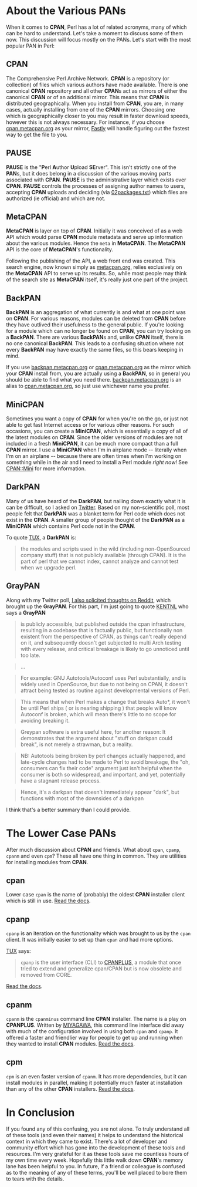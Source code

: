 # About the Various PANs

When it comes to **CPAN**, Perl has a lot of related acronyms, many of which can be hard to understand.  Let's take a moment to discuss some of them now.  This discussion will focus mostly on the PANs.  Let's start with the most popular PAN in Perl:

## CPAN

The Comprehensive Perl Archive Network.  **CPAN** is a repository (or collection) of files which various authors have made available.  There is one canonical **CPAN** repository and all other **CPAN**s act as mirrors of either the canonical **CPAN** or of an additional mirror.  This means that **CPAN** is distributed geographically.  When you install from **CPAN**, you are, in many cases, actually installing from one of the **CPAN** mirrors.  Choosing one which is geographically closer to you may result in faster download speeds, however this is not always necessary.  For instance, if you choose [cpan.metacpan.org](https://cpan.metacpan.org) as your mirror, [Fastly](https://www.fastly.com/) will handle figuring out the fastest way to get the file to you.

## PAUSE

**PAUSE** is the "**P**erl **A**uthor **U**pload **SE**rver".  This isn't strictly one of the **PAN**s, but it does belong in a discussion of the various moving parts associated with **CPAN**.  **PAUSE** is the administrative layer which exists over **CPAN**.  **PAUSE** controls the processes of assigning author names to users, accepting **CPAN** uploads and deciding (via [02packages.txt](https://cpan.metacpan.org/modules/02packages.details.txt)) which files are authorized (ie official) and which are not.

## MetaCPAN

**MetaCPAN** is layer on top of **CPAN**.  Initially it was conceived of as a web API which would parse **CPAN** module metadata and serve up information about the various modules.  Hence the `meta` in **MetaCPAN**.  The **MetaCPAN** API is the core of **MetaCPAN**'s functionality.

Following the publishing of the API, a web front end was created. This search engine, now known simply as [metacpan.org](https://metacpan.org), relies exclusively on the **MetaCPAN** API to serve up its results.  So, while most people may think of the search site as **MetaCPAN** itself, it's really just one part of the project.

## BackPAN

**BackPAN** is an aggregation of what currently is and what at one point was on **CPAN**.  For various reasons, modules can be deleted from **CPAN** before they have outlived their usefulness to the general public.  If you're looking for a module which can no longer be found on **CPAN**, you can try looking on a **BackPAN**.  There are various **BackPAN**s and, unlike **CPAN** itself, there is no one canonical **BackPAN**.  This leads to a confusing situation where not every **BackPAN** may have exactly the same files, so this bears keeping in mind.

If you use [backpan.metacpan.org](https://backpan.metacpan.org) or [cpan.metacpan.org](https://cpan.metacpan.org) as the mirror which your **CPAN** install from, you are actually using a **BackPAN**, so in general you should be able to find what you need there. [backpan.metacpan.org](https://backpan.metacpan.org) is an alias to [cpan.metacpan.org](https://cpan.metacpan.org), so just use whichever name you prefer.

## MiniCPAN

Sometimes you want a copy of **CPAN** for when you're on the go, or just not able to get fast Internet access or for various other reasons.  For such occasions, you can create a **MiniCPAN**, which is essentially a copy of all of the latest modules on **CPAN**.  Since the older versions of modules are not included in a fresh **MiniCPAN**, it can be much more compact than a full **CPAN** mirror.  I use a **MiniCPAN** when I'm in airplane mode -- literally when I'm on an airplane -- because there are often times when I'm working on something while in the air and I need to install a Perl module *right now*!  See [CPAN::Mini](https://metacpan.org/pod/CPAN::Mini) for more information.

## DarkPAN

Many of us have heard of the **DarkPAN**, but nailing down exactly what it is can be difficult, so I asked on [Twitter](https://twitter.com/olafalders/status/1034113626960011264).  Based on my non-scientific poll, most people felt that **DarkPAN** was a blanket term for Perl code which does not exist in the **CPAN**.  A smaller group of people thought of the **DarkPAN** as a **MiniCPAN** which contains Perl code not in the **CPAN**.

To quote [TUX](https://metacpan.org/author/HMBRAND), a **DarkPAN** is:

> the modules and scripts used in the wild (including non-OpenSourced company stuff) that is not publicly available (through CPAN). It is the part of perl that we cannot index, cannot analyze and cannot test when we upgrade perl.

## GrayPAN

Along with my Twitter poll, [I also solicited thoughts on Reddit](https://www.reddit.com/r/perl/comments/9aqipz/what_is_the_darkpan/), which brought up the **GrayPAN**.  For this part, I'm just going to quote [KENTNL](https://metacpan.org/author/KENTNL) who says a **GrayPAN**

> is publicly accessible, but published outside the cpan infrastructure, resulting in a codebase that is factually public, but functionally non existent from the perspective of CPAN, as things can't really depend on it, and subsequently doesn't get subjected to multi Arch testing with every release, and critical breakage is likely to go unnoticed until too late.

> ...

>For example: GNU Autotools/Autoconf uses Perl substantially, and is widely used in OpenSource, but due to not being on CPAN, it doesn't attract being tested as routine against developmental versions of Perl.

>This means that when Perl makes a change that breaks Auto*, it won't be until Perl ships ( or is nearing shipping ) that people will know Autoconf is broken, which will mean there's little to no scope for avoiding breaking it.

>Greypan software is extra useful here, for another reason: It demonstrates that the argument about "stuff on darkpan could break", is not merely a strawman, but a reality.

>NB: Autotools being broken by perl changes actually happened, and late-cycle changes had to be made to Perl to avoid breakage, the "oh, consumers can fix their code" argument just isn't helpful when the consumer is both so widespread, and important, and yet, potentially have a stagnant release process.

>Hence, it's a darkpan that doesn't immediately appear "dark", but functions with most of the downsides of a darkpan

I think that's a better summary than I could provide.

# The Lower Case PANs

After much discussion about **CPAN** and friends.  What about `cpan`, `cpanp`, `cpanm` and even `cpm`?  These all have one thing in common.  They are utilities for installing modules from **CPAN**.

## cpan

Lower case `cpan` is the name of (probably) the oldest **CPAN** installer client which is still in use.  [Read the docs](https://metacpan.org/pod/cpan).

## cpanp

`cpanp` is an iteration on the functionality which was brought to us by the `cpan` client.  It was initially easier to set up than `cpan` and had more options.

[TUX](https://metacpan.org/author/HMBRAND) says:

> `cpanp` is the user interface (CLI) to [CPANPLUS](https://metacpan.org/pod/CPANPLUS), a module that once tried to extend and generalize cpan/CPAN but is now obsolete and removed from CORE.

[Read the docs](https://metacpan.org/pod/distribution/CPANPLUS/bin/cpanp).

## cpanm

`cpanm` is the `cpanminus` command line **CPAN** installer.  The name is a play on **CPANPLUS**.  Written by [MIYAGAWA](https://metacpan.org/author/MIYAGAWA), this command line interface did away with much of the configuration involved in using both `cpan` and `cpanp`.  It offered a faster and friendlier way for people to get up and running when they wanted to install **CPAN** modules. [Read the docs](https://metacpan.org/pod/cpanm).

## cpm

`cpm` is an even faster version of `cpanm`.  It has more dependencies, but it can install modules in parallel, making it potentially much faster at installation than any of the other **CPAN** installers.  [Read the docs](https://metacpan.org/pod/App::cpm).

# In Conclusion

If you found any of this confusing, you are not alone.  To truly understand all of these tools (and even their names) it helps to understand the historical context in which they came to exist.  There's a lot of developer and community effort which has gone into the development of these tools and resources.  I'm very grateful for it as these tools save me countless hours of my own time every week. Hopefully this little walk down **CPAN**'s memory lane has been helpful to you.  In future, if a friend or colleague is confused as to the meaning of any of these terms, you'll be well placed to bore them to tears with the details.
